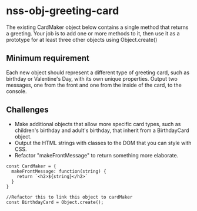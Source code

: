 # nss-obj-greeting-card

The existing CardMaker object below contains a single method that returns a greeting. Your job is to add one or more methods to it, then use it as a prototype for at least three other objects using Object.create()

## Minimum requirement
Each new object should represent a different type of greeting card, such as birthday or Valentine's Day, with its own unique properties. Output two messages, one from the front and one from the inside of the card, to the console.

## Challenges
* Make additional objects that allow more specific card types, such as children's birthday and adult's birthday, that inherit from a BirthdayCard object.
* Output the HTML strings with classes to the DOM that you can style with CSS.
* Refactor "makeFrontMessage" to return something more elaborate.
```
const CardMaker = {
  makeFrontMessage: function(string) {
    return `<h2>${string}</h2>`
  }
}

//Refactor this to link this object to cardMaker
const BirthdayCard = Object.create();
```